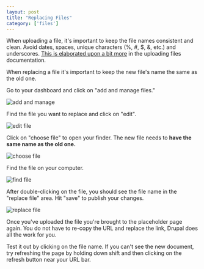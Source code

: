```yaml
---
layout: post
title: "Replacing Files"
category: ['files']
---
```


When uploading a file, it's important to keep the file names consistent and clean. Avoid dates, spaces, unique characters (%, #, $, &, etc.) and underscores. [This is elaborated upon a bit more](/schoolsites-help/nodes/2014/07/15/uploading-files/) in the uploading files documentation. 

When replacing a file it's important to keep the new file's name the same as the old one. 

Go to your dashboard and click on "add and manage files."

![add and manage](/schoolsites-help/images/uploading/add-manage-files.png)

Find the file you want to replace and click on "edit".

![edit file](/schoolsites-help/images/replacing/file-library.png)

Click on "choose file" to open your finder. The new file needs to **have the same name as the old one.**

![choose file](/schoolsites-help/images/replacing/before-upload.png)

Find the file on your computer. 

![find file](/schoolsites-help/images/replacing/find-file.png)

After double-clicking on the file, you should see the file name in the "replace file" area. Hit "save" to publish your changes.

![replace file](/schoolsites-help/images/save.png)

Once you've uploaded the file you're brought to the placeholder page again. You do not have to re-copy the URL and replace the link, Drupal does all the work for you. 

Test it out by clicking on the file name. If you can't see the new document, try refreshing the page by holding down shift and then clicking on the refresh button near your URL bar. 